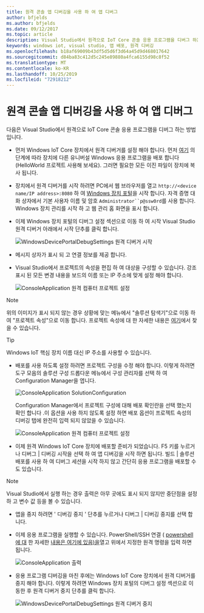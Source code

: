 ```yaml
---
title: 원격 콘솔 앱 디버깅을 사용 하 여 앱 디버그
author: bfjelds
ms.author: bfjelds
ms.date: 09/12/2017
ms.topic: article
description: Visual Studio에서 원격으로 IoT Core 콘솔 응용 프로그램을 디버그 하는 방법을 알아봅니다.
keywords: windows iot, visual studio, 앱 배포, 원격 디버깅
ms.openlocfilehash: b18af69009b43df5d5d6f3d64a45d9d468017642
ms.sourcegitcommit: d84ba83c412d5c245e89880a4fca6155d98c8f52
ms.translationtype: MT
ms.contentlocale: ko-KR
ms.lasthandoff: 10/25/2019
ms.locfileid: "72918212"
---
```

# <a name="debug-your-app-using-remote-console-app-debugging"></a>원격 콘솔 앱 디버깅을 사용 하 여 앱 디버그

다음은 Visual Studio에서 원격으로 IoT Core 콘솔 응용 프로그램을 디버그 하는 방법입니다.

* 먼저 Windows IoT Core 장치에서 원격 디버거를 설정 해야 합니다. 먼저 [여기](AppDeployment.md) 의 단계에 따라 장치에 다른 유니버설 Windows 응용 프로그램을 배포 합니다 (HelloWorld 프로젝트 사용해 보세요). 그러면 필요한 모든 이진 파일이 장치에 복사 됩니다. 

* 장치에서 원격 디버거를 시작 하려면 PC에서 웹 브라우저를 열고 `http://<device name/IP address>:8080` 하 여 [Windows 장치 포털](../manage-your-device/DevicePortal.md)을 시작 합니다. 자격 증명 대화 상자에서 기본 사용자 이름 및 암호 `Administrator``p@ssw0rd`를 사용 합니다. Windows 장치 관리를 시작 하 고 웹 관리 홈 화면을 표시 합니다.

* 이제 Windows 장치 포털의 디버그 설정 섹션으로 이동 하 여 시작 Visual Studio 원격 디버거 아래에서 시작 단추를 클릭 합니다. 

    ![WindowsDevicePortalDebugSettings 원격 디버거 시작](../media/Console/device_portal_start_debugger.png)

* 메시지 상자가 표시 되 고 연결 정보를 제공 합니다. 

*  Visual Studio에서 프로젝트의 속성을 편집 하 여 대상을 구성할 수 있습니다. 강조 표시 된 모든 변경 내용을 보드의 이름 또는 IP 주소에 맞게 설정 해야 합니다.

    ![ConsoleApplication 원격 컴퓨터 프로젝트 설정](../media/Console/console_project_settings.png)
    
> [!NOTE]
> 위의 이미지가 표시 되지 않는 경우 상황에 맞는 메뉴에서 "솔루션 탐색기"으로 이동 하 여 "프로젝트 속성"으로 이동 합니다. 프로젝트 속성에 대 한 자세한 내용은 [여기](https://docs.microsoft.com/visualstudio/ide/managing-project-and-solution-properties?view=vs-2017)에서 찾을 수 있습니다.

> [!TIP]
> Windows IoT 핵심 장치 이름 대신 IP 주소를 사용할 수 있습니다.

* 배포를 사용 하도록 설정 하려면 프로젝트 구성을 수정 해야 합니다.  이렇게 하려면 도구 모음의 솔루션 구성 드롭다운 메뉴에서 구성 관리자를 선택 하 여 Configuration Manager을 엽니다.

    ![ConsoleApplication SolutionConfiguration](../media/Console/configuration_management.png)

    Configuration Manager에서 프로젝트 구성에 대해 배포 확인란을 선택 했는지 확인 합니다 .이 옵션을 사용 하지 않도록 설정 하면 배포 옵션이 프로젝트 속성의 디버깅 탭에 완전히 입력 되지 않았을 수 있습니다.

    ![ConsoleApplication 원격 컴퓨터 프로젝트 설정](../media/Console/deploy_checkbox.png)

* 이제 원격 Windows IoT Core 장치에 배포할 준비가 되었습니다. F5 키를 누르거나 디버그 \| 디버깅 시작을 선택 하 여 앱 디버깅을 시작 하면 됩니다. 빌드 \| 솔루션 배포를 사용 하 여 디버그 세션을 시작 하지 않고 간단히 응용 프로그램을 배포할 수도 있습니다.

> [!NOTE]
> Visual Studio에서 실행 하는 경우 출력은 아무 곳에도 표시 되지 않지만 중단점을 설정 하 고 변수 값 등을 볼 수 있습니다.

* 앱을 중지 하려면 ' 디버깅 중지 ' 단추를 누르거나 디버그 \| 디버깅 중지를 선택 합니다.

* 이제 응용 프로그램을 실행할 수 있습니다.  PowerShell/SSH 연결 ( [powershell에 대](../connect-your-device/PowerShell.md) 한 자세한 [내용은 여기에 있음)을](../connect-your-device/SSH.md)열고 위에서 지정한 원격 명령을 입력 하면 됩니다.

    ![ConsoleApplication 출력](../media/Console/console_output.png)

* 응용 프로그램 디버깅을 마친 후에는 Windows IoT Core 장치에서 원격 디버거를 중지 해야 합니다. 이렇게 하려면 Windows 장치 포털의 디버그 설정 섹션으로 이동한 후 원격 디버거 중지 단추를 클릭 합니다.

    ![WindowsDevicePortalDebugSettings 원격 디버거 중지](../media/Console/device_portal_stop_debugger.PNG)

